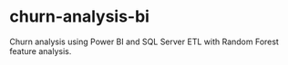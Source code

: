 # churn-analysis-bi
Churn analysis using Power BI and SQL Server ETL with Random Forest feature analysis.
